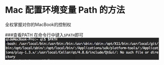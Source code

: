 Mac 配置环境变量 Path 的方法
==
全权掌握对你的MacBook的控制权

###查看PATH
在命令行中键入`$PATH`即可
![alt text](../images/1-1.png "1-1.png")
